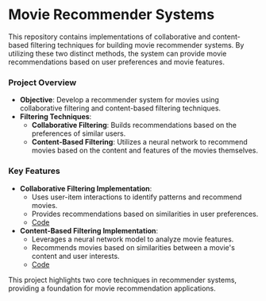# Movie Recommender Systems

This repository contains implementations of collaborative and content-based filtering techniques for building movie recommender systems. By utilizing these two distinct methods, the system can provide movie recommendations based on user preferences and movie features.

### Project Overview
- **Objective**: Develop a recommender system for movies using collaborative filtering and content-based filtering techniques.
- **Filtering Techniques**:
  - **Collaborative Filtering**: Builds recommendations based on the preferences of similar users.
  - **Content-Based Filtering**: Utilizes a neural network to recommend movies based on the content and features of the movies themselves.

### Key Features
- **Collaborative Filtering Implementation**:
  - Uses user-item interactions to identify patterns and recommend movies.
  - Provides recommendations based on similarities in user preferences.
  - [Code](./C3W2A1/C3_W2_Collaborative_RecSys_Assignment.ipynb)
- **Content-Based Filtering Implementation**:
  - Leverages a neural network model to analyze movie features.
  - Recommends movies based on similarities between a movie's content and user interests.
  - [Code](./C3W2A2/C3_W2_RecSysNN_Assignment.ipynb)

This project highlights two core techniques in recommender systems, providing a foundation for movie recommendation applications.

